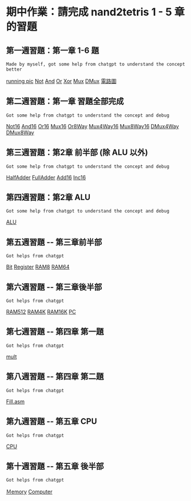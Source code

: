 # 期中作業：請完成 nand2tetris 1 - 5 章的習題

## 第一週習題：第一章 1-6 題
    Made by myself, got some help from chatgpt to understand the concept better
[running pic](https://github.com/julianalidya/_co/blob/master/01/run.png)
[Not](https://github.com/julianalidya/_co/blob/master/01/Not.hdl)
[And](https://github.com/julianalidya/_co/blob/master/01/And.hdl)
[Or](https://github.com/julianalidya/_co/blob/master/01/Or.hdl)
[Xor](https://github.com/julianalidya/_co/blob/master/01/Xor.hdl)
[Mux](https://github.com/julianalidya/_co/blob/master/01/Mux.hdl)
[DMux](https://github.com/julianalidya/_co/blob/master/01/DMux.hdl)
[電路圖](https://github.com/julianalidya/_co/blob/master/01/HW%201.JPG)

## 第二週習題：第一章 習題全部完成
    Got some help from chatgpt to understand the concept and debug
[Not16](https://github.com/julianalidya/_co/blob/master/01/Not16.hdl)
[And16](https://github.com/julianalidya/_co/blob/master/01/And16.hdl)
[Or16](https://github.com/julianalidya/_co/blob/master/01/Or16.hdl)
[Mux16](https://github.com/julianalidya/_co/blob/master/01/Mux16.hdl)
[Or8Way](https://github.com/julianalidya/_co/blob/master/01/Or8Way.hdl)
[Mux4Way16](https://github.com/julianalidya/_co/blob/master/01/Mux4Way16.hdl)
[Mux8Way16](https://github.com/julianalidya/_co/blob/master/01/Mux8Way16.hdl)
[DMux4Way](https://github.com/julianalidya/_co/blob/master/01/DMux4Way.hdl)
[DMux8Way](https://github.com/julianalidya/_co/blob/master/01/DMux8Way.hdl)

## 第三週習題：第2章 前半部 (除 ALU 以外)
    Got some help from chatgpt to understand the concept and debug
[HalfAdder](https://github.com/julianalidya/_co/blob/master/02/HalfAdder.hdl)
[FullAdder](https://github.com/julianalidya/_co/blob/master/02/FullAdder.hdl)
[Add16](https://github.com/julianalidya/_co/blob/master/02/Add16.hdl)
[Inc16](https://github.com/julianalidya/_co/blob/master/02/Inc16.hdl)

## 第四週習題：第2章 ALU 
    Got some help from chatgpt to understand the concept and debug
[ALU](https://github.com/julianalidya/_co/blob/master/02/ALU.hdl)

## 第五週習題 -- 第三章前半部
    Got helps from chatgpt
[Bit](https://github.com/julianalidya/_co/blob/master/03/a/Bit.hdl)
[Register](https://github.com/julianalidya/_co/blob/master/03/a/Register.hdl)
[RAM8](https://github.com/julianalidya/_co/blob/master/03/a/RAM8.hdl)
[RAM64](https://github.com/julianalidya/_co/blob/master/03/a/RAM64.hdl)

## 第六週習題 -- 第三章後半部
    Got helps from chatgpt
[RAM512](https://github.com/julianalidya/_co/blob/master/03/b/RAM512.hdl)
[RAM4K](https://github.com/julianalidya/_co/blob/master/03/b/RAM4K.hdl)
[RAM16K](https://github.com/julianalidya/_co/blob/master/03/b/RAM16K.hdl)
[PC](https://github.com/julianalidya/_co/blob/master/03/a/PC.hdl)

## 第七週習題 -- 第四章 第一題
    Got helps from chatgpt
[mult](https://github.com/julianalidya/_co/tree/master/04/mult.asm)

## 第八週習題 -- 第四章 第二題
    Got helps from chatgpt
[Fill.asm](https://github.com/julianalidya/_co/blob/master/04/fill/Fill.asm)

## 第九週習題 -- 第五章 CPU
    Got helps from chatgpt
[CPU](https://github.com/julianalidya/_co/blob/master/05/CPU.hdl)

## 第十週習題 -- 第五章 後半部
    Got helps from chatgpt
[Ｍemory](https://github.com/julianalidya/_co/blob/master/05/Memory.hdl)
[Computer](https://github.com/julianalidya/_co/blob/master/05/Computer.hdl)
